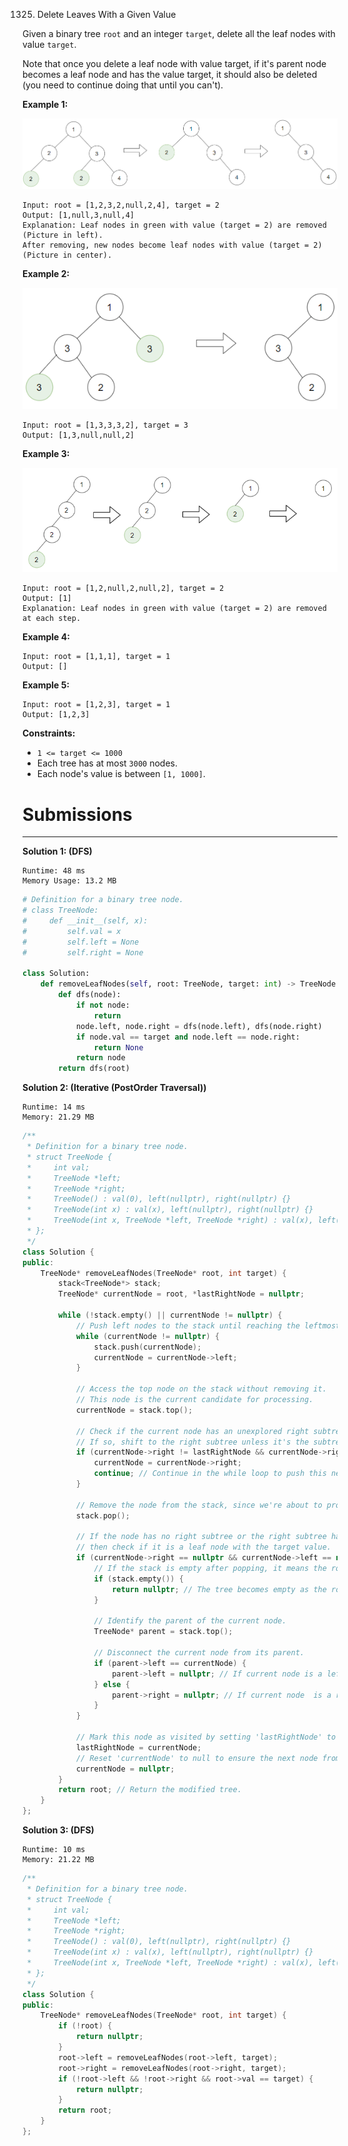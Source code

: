 1325. Delete Leaves With a Given Value

Given a binary tree `root` and an integer `target`, delete all the leaf nodes with value `target`.

Note that once you delete a leaf node with value target, if it's parent node becomes a leaf node and has the value target, it should also be deleted (you need to continue doing that until you can't).

 

**Example 1:**

![1325_sample_1_1684.png](img/1325_sample_1_1684.png)
```
Input: root = [1,2,3,2,null,2,4], target = 2
Output: [1,null,3,null,4]
Explanation: Leaf nodes in green with value (target = 2) are removed (Picture in left). 
After removing, new nodes become leaf nodes with value (target = 2) (Picture in center).
```

**Example 2:**

![1325_sample_2_1684.png](img/1325_sample_2_1684.png)
```
Input: root = [1,3,3,3,2], target = 3
Output: [1,3,null,null,2]
```

**Example 3:**

![1325_sample_3_1684.png](img/1325_sample_3_1684.png)
```
Input: root = [1,2,null,2,null,2], target = 2
Output: [1]
Explanation: Leaf nodes in green with value (target = 2) are removed at each step.
```

**Example 4:**
```
Input: root = [1,1,1], target = 1
Output: []
```

**Example 5:**
```
Input: root = [1,2,3], target = 1
Output: [1,2,3]
```

**Constraints:**

* `1 <= target <= 1000`
* Each tree has at most `3000` nodes.
* Each node's value is between `[1, 1000]`.

# Submissions
---
**Solution 1: (DFS)**
```
Runtime: 48 ms
Memory Usage: 13.2 MB
```
```python
# Definition for a binary tree node.
# class TreeNode:
#     def __init__(self, x):
#         self.val = x
#         self.left = None
#         self.right = None

class Solution:
    def removeLeafNodes(self, root: TreeNode, target: int) -> TreeNode:
        def dfs(node):
            if not node:
                return
            node.left, node.right = dfs(node.left), dfs(node.right)
            if node.val == target and node.left == node.right:
                return None
            return node
        return dfs(root)
```

**Solution 2: (Iterative (PostOrder Traversal))**
```
Runtime: 14 ms
Memory: 21.29 MB
```
```c++
/**
 * Definition for a binary tree node.
 * struct TreeNode {
 *     int val;
 *     TreeNode *left;
 *     TreeNode *right;
 *     TreeNode() : val(0), left(nullptr), right(nullptr) {}
 *     TreeNode(int x) : val(x), left(nullptr), right(nullptr) {}
 *     TreeNode(int x, TreeNode *left, TreeNode *right) : val(x), left(left), right(right) {}
 * };
 */
class Solution {
public:
    TreeNode* removeLeafNodes(TreeNode* root, int target) {
        stack<TreeNode*> stack;
        TreeNode* currentNode = root, *lastRightNode = nullptr;

        while (!stack.empty() || currentNode != nullptr) {
            // Push left nodes to the stack until reaching the leftmost node.
            while (currentNode != nullptr) {
                stack.push(currentNode);
                currentNode = currentNode->left;
            }

            // Access the top node on the stack without removing it.
            // This node is the current candidate for processing.
            currentNode = stack.top();

            // Check if the current node has an unexplored right subtree.
            // If so, shift to the right subtree unless it's the subtree we just visited.
            if (currentNode->right != lastRightNode && currentNode->right) {
                currentNode = currentNode->right;
                continue; // Continue in the while loop to push this new subtree's leftmost nodes.
            }

            // Remove the node from the stack, since we're about to process it.
            stack.pop();

            // If the node has no right subtree or the right subtree has already been visited,
            // then check if it is a leaf node with the target value.
            if (currentNode->right == nullptr && currentNode->left == nullptr && currentNode->val == target) {
                // If the stack is empty after popping, it means the root was a target leaf node.
                if (stack.empty()) {
                    return nullptr; // The tree becomes empty as the root itself is removed.
                }
                
                // Identify the parent of the current node.
                TreeNode* parent = stack.top();

                // Disconnect the current node from its parent.
                if (parent->left == currentNode) {
                    parent->left = nullptr; // If current node is a left child, set the left pointer to null.
                } else {
                    parent->right = nullptr; // If current node  is a right child, set the right pointer to null.
                }
            }

            // Mark this node as visited by setting 'lastRightNode' to 'currentNode' before moving to the next iteration.
            lastRightNode = currentNode;
            // Reset 'currentNode' to null to ensure the next node from the stack is processed.
            currentNode = nullptr;
        }
        return root; // Return the modified tree.
    }
};
```

**Solution 3: (DFS)**
```
Runtime: 10 ms
Memory: 21.22 MB
```
```c++
/**
 * Definition for a binary tree node.
 * struct TreeNode {
 *     int val;
 *     TreeNode *left;
 *     TreeNode *right;
 *     TreeNode() : val(0), left(nullptr), right(nullptr) {}
 *     TreeNode(int x) : val(x), left(nullptr), right(nullptr) {}
 *     TreeNode(int x, TreeNode *left, TreeNode *right) : val(x), left(left), right(right) {}
 * };
 */
class Solution {
public:
    TreeNode* removeLeafNodes(TreeNode* root, int target) {
        if (!root) {
            return nullptr;
        }
        root->left = removeLeafNodes(root->left, target);
        root->right = removeLeafNodes(root->right, target);
        if (!root->left && !root->right && root->val == target) {
            return nullptr;
        }
        return root;
    }
};
```
